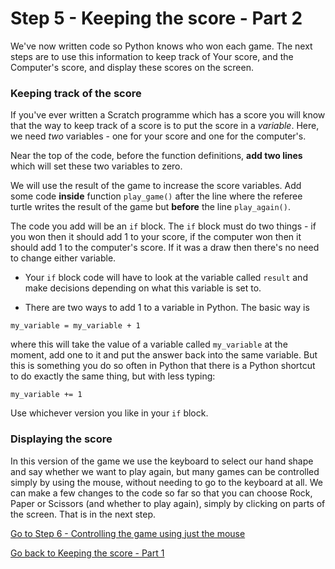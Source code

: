 # Step 5 - Keeping the score - Part 2

We've now written code so Python knows who won each game. The next steps are to use this information to keep track of Your score, and the Computer's score, and display these scores on the screen.

### Keeping track of the score

If you've ever written a Scratch programme which has a score you will know that the way to keep track of a score is to put the score in a *variable*. Here, we need *two* variables - one for your score and one for the computer's.

Near the top of the code, before the function definitions, **add two lines** which will set these two variables to zero.

We will use the result of the game to increase the score variables. Add some code **inside** function ```play_game()``` after the line where the referee turtle writes the result of the game but **before** the line ```play_again()```. 

The code you add will be an ```if``` block. The ```if``` block must do two things - if you won then it should add 1 to your score, if the computer won then it should add 1 to the computer's score. If it was a draw then there's no need to change either variable.

* Your ```if``` block code will have to look at the variable called ```result``` and make decisions depending on what this variable is set to.

* There are two ways to add 1 to a variable in Python. The basic way is
```
my_variable = my_variable + 1
```
where this will take the value of a variable called ```my_variable``` at the moment, add one to it and put the answer back into the same variable. But this is something you do so often in Python that there is a Python shortcut to do exactly the same thing, but with less typing:
```
my_variable += 1
```

Use whichever version you like in your ```if``` block.

### Displaying the score


In this version of the game we use the keyboard to select our hand shape and say whether we want to play again, but many games can be controlled simply by using the mouse, without needing to go to the keyboard at all. We can make a few changes to the code so far so that you can choose Rock, Paper or Scissors (and whether to play again), simply by clicking on parts of the screen. That is in the next step.

[Go to Step 6 - Controlling the game using just the mouse](../Step6-Mouse-control)

[Go back to Keeping the score - Part 1](README.md)
